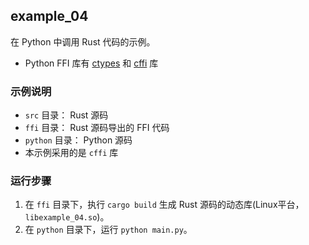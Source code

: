 ## example_04

在 Python 中调用 Rust 代码的示例。

* Python FFI 库有 [ctypes](https://docs.python.org/3/library/ctypes.html) 和 [cffi](https://cffi.readthedocs.io/en/latest/) 库

### 示例说明

* `src` 目录： Rust 源码
* `ffi` 目录： Rust 源码导出的 FFI 代码
* `python` 目录： Python 源码
* 本示例采用的是 `cffi` 库

### 运行步骤

1. 在 `ffi` 目录下，执行 `cargo build` 生成 Rust 源码的动态库(Linux平台，`libexample_04.so`)。
2. 在 `python` 目录下，运行 `python main.py`。



